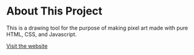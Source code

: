 # About This Project
This is a drawing tool for the purpose of making pixel art made with pure HTML, CSS, and Javascript.

[Visit the website](https://hmzq-404.github.io/etch-a-sketch/)